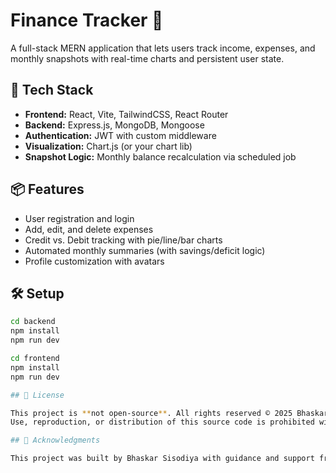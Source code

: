 # Finance Tracker 🧾

A full-stack MERN application that lets users track income, expenses, and monthly snapshots with real-time charts and persistent user state.

## 🚀 Tech Stack
- **Frontend:** React, Vite, TailwindCSS, React Router
- **Backend:** Express.js, MongoDB, Mongoose
- **Authentication:** JWT with custom middleware
- **Visualization:** Chart.js (or your chart lib)
- **Snapshot Logic:** Monthly balance recalculation via scheduled job

## 📦 Features
- User registration and login
- Add, edit, and delete expenses
- Credit vs. Debit tracking with pie/line/bar charts
- Automated monthly summaries (with savings/deficit logic)
- Profile customization with avatars

## 🛠️ Setup
```bash
cd backend
npm install
npm run dev

cd frontend
npm install
npm run dev

## 📄 License

This project is **not open-source**. All rights reserved © 2025 Bhaskar Sisodiya.  
Use, reproduction, or distribution of this source code is prohibited without explicit permission.

## 🤖 Acknowledgments

This project was built by Bhaskar Sisodiya with guidance and support from Microsoft Copilot — a conversational AI assistant that helped clarify ideas, suggest code patterns, and refine implementation decisions.